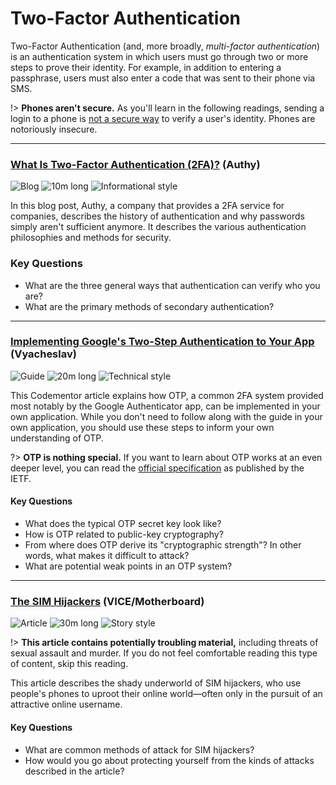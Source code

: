 # Two-Factor Authentication

Two-Factor Authentication (and, more broadly, _multi-factor authentication_) is an authentication system in which users must go through two or more steps to prove their identity. For example, in addition to entering a passphrase, users must also enter a code that was sent to their phone via SMS.

!> **Phones aren't secure.** As you'll learn in the following readings, sending a login to a phone is [not a secure way](https://www.twilio.com/learn/account-security/why-using-sms-in-the-authentication-chain-is-risky) to verify a user's identity. Phones are notoriously insecure.

---

### [What Is Two-Factor Authentication (2FA)?](https://authy.com/what-is-2fa/) (Authy)

![Blog](https://img.shields.io/badge/Type-Blog-success.svg)
![10m long](https://img.shields.io/badge/Duration-10m-yellow.svg)
![Informational style](https://img.shields.io/badge/Style-Informational-informational.svg)

In this blog post, Authy, a company that provides a 2FA service for companies, describes the history of authentication and why passwords simply aren't sufficient anymore. It describes the various authentication philosophies and methods for security.

### Key Questions

* What are the three general ways that authentication can verify who you are?
* What are the primary methods of secondary authentication?

---

### [Implementing Google's Two-Step Authentication to Your App](https://www.codementor.io/slavko/google-two-step-authentication-otp-generation-du1082vho) (Vyacheslav)

![Guide](https://img.shields.io/badge/Type-Guide-success.svg)
![20m long](https://img.shields.io/badge/Duration-20m-yellow.svg)
![Technical style](https://img.shields.io/badge/Style-Technical-informational.svg)

This Codementor article explains how OTP, a common 2FA system provided most notably by the Google Authenticator app, can be implemented in your own application. While you don't need to follow along with the guide in your own application, you should use these steps to inform your own understanding of OTP.

?> **OTP is nothing special.** If you want to learn about OTP works at an even deeper level, you can read the [official specification](https://tools.ietf.org/html/rfc6238) as published by the IETF.

#### Key Questions

* What does the typical OTP secret key look like?
* How is OTP related to public-key cryptography?
* From where does OTP derive its "cryptographic strength"? In other words, what makes it difficult to attack?
* What are potential weak points in an OTP system?

---

### [The SIM Hijackers](https://www.vice.com/en_us/article/vbqax3/hackers-sim-swapping-steal-phone-numbers-instagram-bitcoin) (VICE/Motherboard)

![Article](https://img.shields.io/badge/Type-Article-success.svg)
![30m long](https://img.shields.io/badge/Duration-10m-yellow.svg)
![Story style](https://img.shields.io/badge/Style-Story-informational.svg)

!> **This article contains potentially troubling material,** including threats of sexual assault and murder. If you do not feel comfortable reading this type of content, skip this reading.

This article describes the shady underworld of SIM hijackers, who use people's phones to uproot their online world&mdash;often only in the pursuit of an attractive online username.

#### Key Questions

* What are common methods of attack for SIM hijackers?
* How would you go about protecting yourself from the kinds of attacks described in the article?